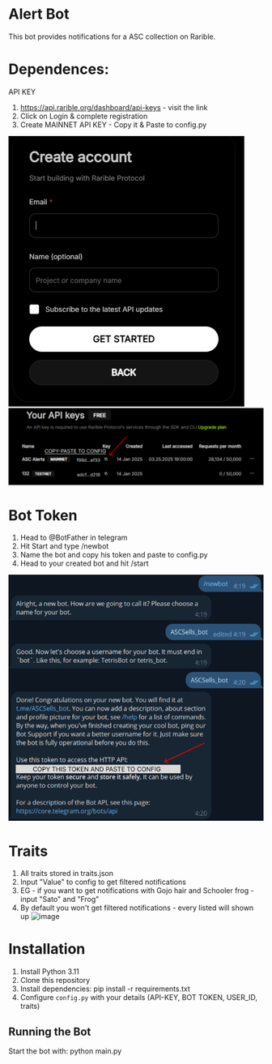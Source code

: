 # Alert Bot

This bot provides notifications for a ASC collection on Rarible.

# Dependences:
API KEY
1. https://api.rarible.org/dashboard/api-keys - visit the link
2. Click on Login & complete registration 
3. Create MAINNET API KEY - Copy it & Paste to config.py

![alt text](image.png)
![alt text](image-2.png)

# Bot Token
1. Head to @BotFather in telegram
2. Hit Start and type /newbot
3. Name the bot and copy his token and paste to config.py 
4. Head to your created bot and hit /start
   
![alt text](image-1.png)

# Traits
1. All traits stored in traits.json
2. Input "Value" to config to get filtered notifications
3. EG - if you want to get notifications with Gojo hair and Schooler frog - input "Sato" and "Frog"
4. By default you won't get filtered notifications - every listed will shown up
![image](https://github.com/user-attachments/assets/ef529dc4-4987-4299-88d5-e94a2425ee18)

# Installation
1. Install Python 3.11
2. Clone this repository
3. Install dependencies:
pip install -r requirements.txt
4. Configure `config.py` with your details (API-KEY, BOT TOKEN, USER_ID, traits)

## Running the Bot
Start the bot with: python main.py

